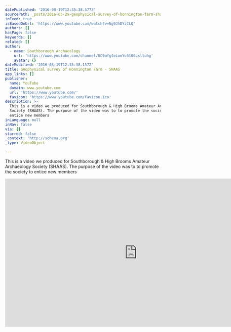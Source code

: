 ```yaml
---
datePublished: '2016-08-19T12:35:38.577Z'
sourcePath: _posts/2016-05-29-geophysical-survey-of-honnington-farm-shaas.md
inFeed: true
isBasedOnUrl: 'https://www.youtube.com/watch?v=Ng9JhDYzCLQ'
authors: []
hasPage: false
keywords: []
related: []
author:
  - name: Southborough Archaeology
    url: 'https://www.youtube.com/channel/UC9uYg4eLonYo5tG6Lslluhg'
    avatar: {}
dateModified: '2016-08-19T12:35:38.157Z'
title: Geophysical survey of Honnington Farm - SHAAS
app_links: []
publisher:
  name: YouTube
  domain: www.youtube.com
  url: 'https://www.youtube.com/'
  favicon: 'https://www.youtube.com/favicon.ico'
description: >-
  This is a video we produced for Southborough & High Brooms Amateur Archaeology
  Society (SHAAS). The purpose of the video was to to promote the society to
  entice new members
inLanguage: null
inNav: false
via: {}
starred: false
_context: 'http://schema.org'
_type: VideoObject

---
```

This is a video we produced for Southborough & High Brooms Amateur Archaeology Society (SHAAS). The purpose of the video was to to promote the society to entice new members

<iframe src="https://cdn.embedly.com/widgets/media.html?src=https%3A%2F%2Fwww.youtube.com%2Fembed%2FNg9JhDYzCLQ%3Ffeature%3Doembed&amp;url=http%3A%2F%2Fwww.youtube.com%2Fwatch%3Fv%3DNg9JhDYzCLQ&amp;image=https%3A%2F%2Fi.ytimg.com%2Fvi%2FNg9JhDYzCLQ%2Fhqdefault.jpg&amp;key=b7d04c9b404c499eba89ee7072e1c4f7&amp;type=text%2Fhtml&amp;schema=youtube" width="854" height="480" scrolling="no" frameborder="0" allowfullscreen="" style=""></iframe>